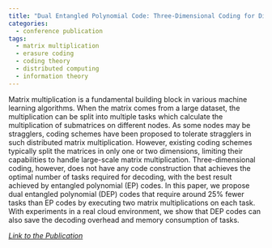 ```yaml
---
title: "Dual Entangled Polynomial Code: Three-Dimensional Coding for Distributed Matrix Multiplication"
categories:
  - conference publication
tags:
  - matrix multiplication
  - erasure coding
  - coding theory
  - distributed computing
  - information theory
---
```


Matrix multiplication is a fundamental building block in various machine learning algorithms. When the matrix comes from a large dataset, the multiplication can be split into multiple tasks which calculate the multiplication of submatrices on different nodes. As some nodes may be stragglers, coding schemes have been proposed to tolerate stragglers in such distributed matrix multiplication. However, existing coding schemes typically split the matrices in only one or two dimensions, limiting their capabilities to handle large-scale matrix multiplication. Three-dimensional coding, however, does not have any code construction that achieves the optimal number of tasks required for decoding, with the best result achieved by entangled polynomial (EP) codes. In this paper, we propose dual entangled polynomial (DEP) codes that require around 25% fewer tasks than EP codes by executing two matrix multiplications on each task. With experiments in a real cloud environment, we show that DEP codes can also save the decoding overhead and memory consumption of tasks.

<cite><a href="http://proceedings.mlr.press/v97/soto19a.html">Link to the Publication</a></cite>
